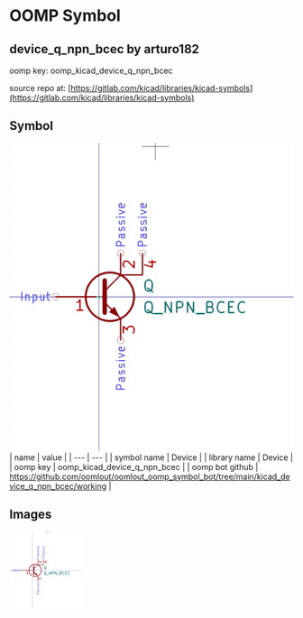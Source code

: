 # OOMP Symbol  
## device_q_npn_bcec  by arturo182  
  
oomp key: oomp_kicad_device_q_npn_bcec  
  
source repo at: [https://gitlab.com/kicad/libraries/kicad-symbols](https://gitlab.com/kicad/libraries/kicad-symbols)  
## Symbol  
  
[![working.png](working_600.png)](working.png)  
| name | value | 
| --- | --- | 
| symbol name | Device | 
| library name | Device | 
| oomp key | oomp_kicad_device_q_npn_bcec | 
| oomp bot github | https://github.com/oomlout/oomlout_oomp_symbol_bot/tree/main/kicad_device_q_npn_bcec/working | 
## Images  
  
[![working.png](working_140.png)](working.png)  
